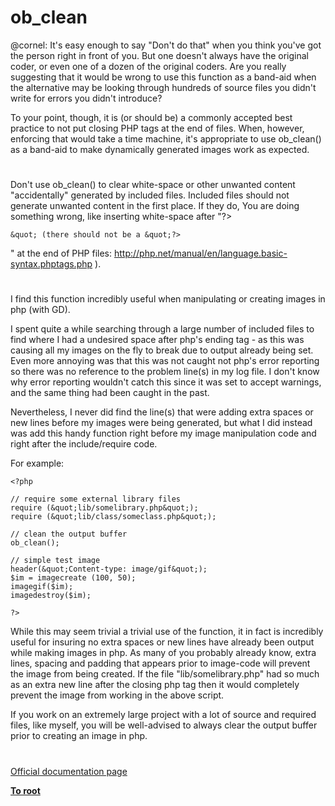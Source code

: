 # ob_clean





@cornel: It&apos;s easy enough to say &quot;Don&apos;t do that&quot; when you think you&apos;ve got the person right in front of you. But one doesn&apos;t always have the original coder, or even one of a dozen of the original coders. Are you really suggesting that it would be wrong to use this function as a band-aid when the alternative may be looking through hundreds of source files you didn&apos;t write for errors you didn&apos;t introduce?

To your point, though, it is (or should be) a commonly accepted best practice to not put closing PHP tags at the end of files. When, however, enforcing that would take a time machine, it&apos;s appropriate to use ob_clean() as a band-aid to make dynamically generated images work as expected.

  

#



Don&apos;t use ob_clean() to clear white-space or other unwanted content &quot;accidentally&quot; generated by included files.
Included files should not generate unwanted content in the first place.
If they do, You are doing something wrong, like inserting white-space after &quot;?>
```
&quot; (there should not be a &quot;?>
```
&quot; at the end of PHP files: http://php.net/manual/en/language.basic-syntax.phptags.php ).

  

#



I find this function incredibly useful when manipulating or creating images in php (with GD).

I spent quite a while searching through a large number of included files to find where I had a undesired space after php&apos;s ending tag - as this was causing all my images on the fly to break due to output already being set. Even more annoying was that this was not caught not php&apos;s error reporting so there was no reference to the problem line(s) in my log file. I don&apos;t know why error reporting wouldn&apos;t catch this since it was set to accept warnings, and the same thing had been caught in the past.

Nevertheless, I never did find the line(s) that were adding extra spaces or new lines before my images were being generated, but what I did instead was add this handy function right before my image manipulation code and right after the include/require code.

For example:



```
<?php

// require some external library files
require (&quot;lib/somelibrary.php&quot;);
require (&quot;lib/class/someclass.php&quot;);

// clean the output buffer
ob_clean();

// simple test image
header(&quot;Content-type: image/gif&quot;);
$im = imagecreate (100, 50);
imagegif($im);
imagedestroy($im);

?>
```


While this may seem trivial a trivial use of the function, it in fact is incredibly useful for insuring no extra spaces or new lines have already been output while making images in php. As many of you probably already know, extra lines, spacing and padding that appears prior to image-code will prevent the image from being created. If the file &quot;lib/somelibrary.php&quot; had so much as an extra new line after the closing php tag then it would completely prevent the image from working in the above script.

If you work on an extremely large project with a lot of source and required files, like myself, you will be well-advised to always clear the output buffer prior to creating an image in php.

  

#

[Official documentation page](https://www.php.net/manual/en/function.ob-clean.php)

**[To root](/README.md)**